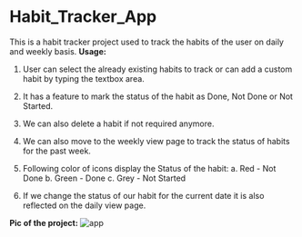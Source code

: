 # Habit_Tracker_App
This is a habit tracker project used to track the habits of the user on daily and weekly basis.
**Usage:**

1. User can select the already existing habits to track or can add a custom habit by typing the textbox area.

2. It has a feature to mark the status of the habit as Done, Not Done or Not Started.

3. We can also delete a habit if not required anymore.

4. We can also move to the weekly view page to track the status of habits for the past week.

5. Following color of icons display the Status of the habit:
a. Red - Not Done
b. Green - Done
c. Grey - Not Started

6. If we change the status of our habit for the current date it is also reflected on the daily view page.

**Pic of the project:**
![app](https://github.com/divyanshul66/Habit_Tracker_App/assets/119027160/43d26bfb-7da8-47ce-a089-d2c17cf6235d)
